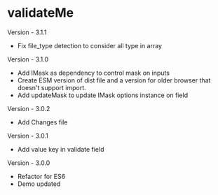 validateMe
========

Version - 3.1.1
- Fix file_type detection to consider all type in array

Version - 3.1.0
- Add IMask as dependency to control mask on inputs
- Create ESM version of dist file and a version for older browser that doesn't support import.
- Add updateMask to update IMask options instance on field

Version - 3.0.2
- Add Changes file

Version - 3.0.1
- Add value key in validate field

Version - 3.0.0
- Refactor for ES6
- Demo updated